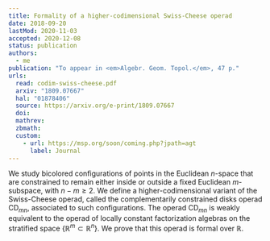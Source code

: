 ```yaml
---
title: Formality of a higher-codimensional Swiss-Cheese operad
date: 2018-09-20
lastMod: 2020-11-03
accepted: 2020-12-08
status: publication
authors:
  - me
publication: "To appear in <em>Algebr. Geom. Topol.</em>, 47 p."
urls:
  read: codim-swiss-cheese.pdf
  arxiv: "1809.07667"
  hal: "01878406"
  source: https://arxiv.org/e-print/1809.07667
  doi:
  mathrev:
  zbmath:
  custom:
    - url: https://msp.org/soon/coming.php?jpath=agt
      label: Journal
---
```


We study bicolored configurations of points in the Euclidean $n$-space that are constrained to remain either inside or outside a fixed Euclidean $m$-subspace, with $n - m \ge 2$. We define a higher-codimensional variant of the Swiss-Cheese operad, called the complementarily constrained disks operad $\mathsf{CD}_{mn}$, associated to such configurations. The operad $\mathsf{CD}_{mn}$ is weakly equivalent to the operad of locally constant factorization algebras on the stratified space $\{\mathbb{R}^{m} \subset \mathbb{R}^{n}\}$. We prove that this operad is formal over $\mathbb{R}$.
